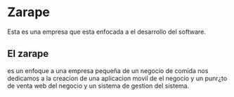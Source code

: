 # Zarape
Esta es una empresa que esta enfocada a el desarrollo del software. 

## El zarape

es un enfoque a una empresa pequeña de un negocio de comida nos dedicamos a la creacion de 
una aplicacion movil de el negocio y un punr¿to de venta web del negocio y un sistema de gestion 
del sistema.
